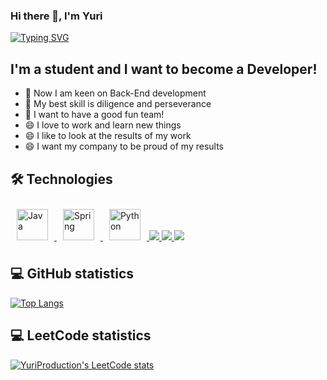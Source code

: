 ### Hi there 👋, I'm Yuri
[![Typing SVG](https://readme-typing-svg.herokuapp.com?color=%2336BCF7&lines=Computer+science+student)](https://git.io/typing-svg)
## I'm a student and I want to become a Developer!
- 🔭 Now I am keen on Back-End development
- 🌱 My best skill is diligence and perseverance
- 👯 I want to have a good fun team! 
- 😄 I love to work and learn new things
- 😄 I like to look at the results of my work
- 😄 I want my company to be proud of my results

##  🛠  Technologies

<div>  
  <a href="https://www.java.com/" target="_blank">
    <img style="margin: 10px" src="https://profilinator.rishav.dev/skills-assets/java-original-wordmark.svg" alt="Java" height="50" />
  </a>
  <a href="https://www.java.com/" target="_blank">
    <img style="margin: 10px" src="https://i.pinimg.com/originals/1d/7d/f7/1d7df727726b366323c7aea8cb1ee390.png" alt="Spring" height="50" />
  </a>
  <a href="https://www.python.org/" target="_blank">
    <img style="margin: 10px" src="https://profilinator.rishav.dev/skills-assets/python-original.svg" alt="Python" height="50" />
  </a>  
  <a href="https://developer.mozilla.org/en-US/docs/Web/JavaScript" target="_blank" rel="noreferrer" title="Java Script">
    <img src="https://skillicons.dev/icons?i=js" />
  </a>
 <a href="https://www.w3.org/html/" target="_blank" rel="noreferrer" title="HTML">
    <img src="https://skillicons.dev/icons?i=html" />
  </a>
  <a href="https://www.w3schools.com/css/" target="_blank" rel="noreferrer" title="CSS">
    <img src="https://skillicons.dev/icons?i=css" />
  </a>
</div>

##  💻  GitHub statistics
[![Top Langs](https://github-readme-stats.vercel.app/api/top-langs/?username=YuriProduction&layout=compact)](https://github.com/YuriProduction/github-readme-stats)

## 💻  LeetCode statistics
[![YuriProduction's LeetCode stats](https://leetcode-stats-six.vercel.app/?username=YuriProduction&theme=dark)](https://github.com/KnlnKS/leetcode-stats)
